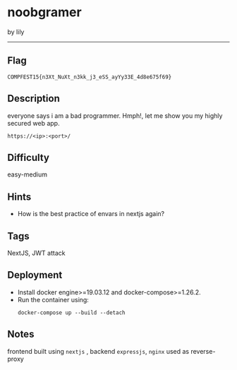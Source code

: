 # noobgramer

by lily

---

## Flag

```
COMPFEST15{n3Xt_NuXt_n3kk_j3_eSS_ayYy33E_4d8e675f69}
```

## Description
everyone says i am a bad programmer. Hmph!, let me show you my highly secured web app.

`https://<ip>:<port>/`

## Difficulty
easy-medium

## Hints
* How is the best practice of envars in nextjs again?

## Tags
NextJS, JWT attack

## Deployment
- Install docker engine>=19.03.12 and docker-compose>=1.26.2.
- Run the container using:
    ```
    docker-compose up --build --detach
	```

## Notes
frontend built using `nextjs` , backend `expressjs`, `nginx` used as reverse-proxy
